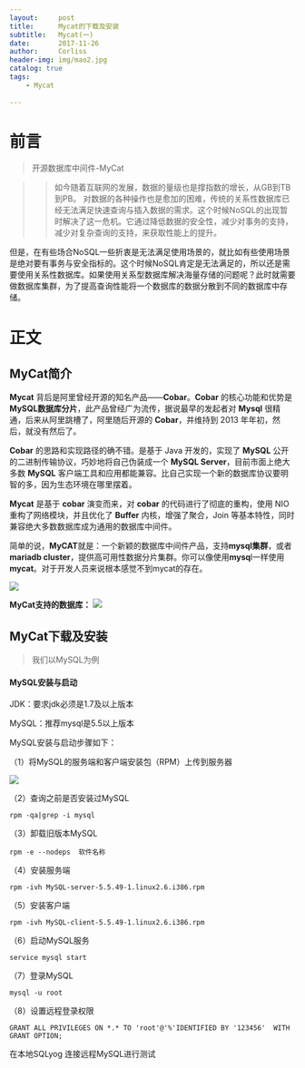 ```yaml
---
layout:     post
title:      Mycat的下载及安装
subtitle:   Mycat(一)
date:       2017-11-26
author:     Corliss
header-img: img/mao2.jpg
catalog: true
tags:
    - Mycat
    
---
```



# 前言

>开源数据库中间件-MyCat
  
>>如今随着互联网的发展，数据的量级也是撑指数的增长，从GB到TB到PB。    对数据的各种操作也是愈加的困难，传统的关系性数据库已经无法满足快速查询与插入数据的需求。这个时候NoSQL的出现暂时解决了这一危机。它通过降低数据的安全性，减少对事务的支持，减少对复杂查询的支持，来获取性能上的提升。
>>
但是，在有些场合NoSQL一些折衷是无法满足使用场景的，就比如有些使用场景是绝对要有事务与安全指标的。这个时候NoSQL肯定是无法满足的，所以还是需要使用关系性数据库。如果使用关系型数据库解决海量存储的问题呢？此时就需要做数据库集群，为了提高查询性能将一个数据库的数据分散到不同的数据库中存储。

# 正文

## MyCat简介

**Mycat** 背后是阿里曾经开源的知名产品——**Cobar**。**Cobar** 的核心功能和优势是 **MySQL数据库分片**，此产品曾经广为流传，据说最早的发起者对 **Mysql** 很精通，后来从阿里跳槽了，阿里随后开源的 **Cobar**，并维持到 2013 年年初，然后，就没有然后了。 

**Cobar** 的思路和实现路径的确不错。是基于 Java 开发的，实现了 **MySQL** 公开的二进制传输协议，巧妙地将自己伪装成一个 **MySQL Server**，目前市面上绝大多数 **MySQL** 客户端工具和应用都能兼容。比自己实现一个新的数据库协议要明智的多，因为生态环境在哪里摆着。 

**Mycat** 是基于 **cobar** 演变而来，对 **cobar** 的代码进行了彻底的重构，使用 NIO 重构了网络模块，并且优化了 **Buffer** 内核，增强了聚合，Join 等基本特性，同时兼容绝大多数数据库成为通用的数据库中间件。

简单的说，**MyCAT**就是：一个新颖的数据库中间件产品，支持**mysql集群**，或者**mariadb cluster**，提供高可用性数据分片集群。你可以像使用**mysq**l一样使用**mycat**。对于开发人员来说根本感觉不到mycat的存在。

![](https://i.imgur.com/AlvVRPQ.png)

**MyCat支持的数据库：**
![](https://i.imgur.com/BIwBOdO.png)

## MyCat下载及安装

>我们以MySQL为例

#### MySQL安装与启动

JDK：要求jdk必须是1.7及以上版本

MySQL：推荐mysql是5.5以上版本

MySQL安装与启动步骤如下：

（1）将MySQL的服务端和客户端安装包（RPM）上传到服务器

![](https://i.imgur.com/TQ9rTJ5.png)

（2）查询之前是否安装过MySQL

	rpm -qa|grep -i mysql

（3）卸载旧版本MySQL

	rpm -e --nodeps  软件名称

（4）安装服务端
	
	rpm -ivh MySQL-server-5.5.49-1.linux2.6.i386.rpm
（5）安装客户端

	rpm -ivh MySQL-client-5.5.49-1.linux2.6.i386.rpm

（6）启动MySQL服务

	service mysql start

（7）登录MySQL 

	mysql -u root

（8）设置远程登录权限

	GRANT ALL PRIVILEGES ON *.* TO 'root'@'%'IDENTIFIED BY '123456'  WITH GRANT OPTION;

在本地SQLyog 连接远程MySQL进行测试  
